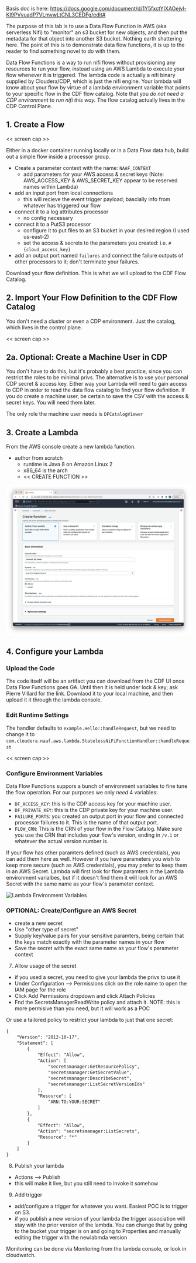Basis doc is here:  https://docs.google.com/document/d/1Y5fxctYIXAOejvl-Kl9PVvuadP7VLmvwLtCNL3CEDFg/edit#


The purpose of this lab is to use a Data Flow Function in AWS (aka serverless Nifi) to "monitor" an s3 bucket for new objects, and then put the metadata for that object into another S3 bucket.   Nothing earth shattering here.   The point of this is to demonstrate data flow functions, it is up to the reader to find something novel to do with them.

Data Flow Functions is a way to run nifi flows without provisioning any resources to run your flow, instead using an AWS Lambda to execute your flow whenever it is triggered.   The lambda code is actually a nifi binary supplied by Cloudera/CDP, which is just the nifi engine.   Your lambda will know about your flow by virtue of a lambda environment variable that points to your specific flow in the CDF flow catalog.   Note that you *do not need a CDP environment to run nifi this way.*  The flow catalog actually lives in the CDP Control Plane.


## 1.  Create a Flow

<< screen cap >>

Either in a docker container running locally or in a Data Flow data hub, build out a simple flow inside a processor group.

* Create a parameter context with the name:  `NAAF_CONTEXT`
  * add parameters for your AWS access & secret keys (Note:  AWS_ACCESS_KEY & AWS_SECRET_KEY appear to be reserved names within Lambda)
* add an input port from local connections
  * this will recieve the event trigger payload; bascially info from whatever has triggered our flow
* connect it to a log attributes processor
  * no config necessary
* connect it to a PutS3 processor
  * configure it to put files to an S3 bucket in your desired region (I used us-east-2)
  * set the access & secrets to the parameters you created: i.e. `#{cloud_access_key}` 
* add an output port named `failures` and connect the failure outputs of other processors to it; don't terminate your failures.

Download your flow definition.   This is what we will upload to the CDF Flow Catalog.


## 2.  Import Your Flow Definition to the CDF Flow Catalog

You don't need a cluster or even a CDP environment.   Just the catalog, which lives in the control plane.

<< screen cap >>

## 2a.  Optional:  Create a Machine User in CDP

You don't have to do this, but it's probably a best practice, since you can restrict the roles to be minimal privs.  The alternative is to use your personal CDP secret & access key.   Either way your Lambda will need to gain access to CDP in order to read the data flow catalog to find your flow definition.   If you do create a machine user, be certain to save the CSV with the access & secret keys.   You will need them later.

The only role the machine user needs is `DFCatalogViewer`


## 3.  Create a Lambda

From the AWS console create a new lambda function.
* author from scratch
  * runtime is Java 8 on Amazon Linux 2
  * x86_64 is the arch
  * << CREATE FUNCTION >>

![New Lambda](./images/naaf-new-lambda.png)


## 4.  Configure your Lambda

### Upload the Code

The code itself will be an artifact you can download from the CDF UI once Data Flow Functions goes GA.  Until then it is held under lock & key; ask Pierre Villard for the link.  Downlaod it to your local machine, and then upload it it through the lambda console.

### Edit Runtime Settings

The handler defaults to `example.Hello::handleRequest`, but we need to change it to `com.cloudera.naaf.aws.lambda.StatelessNiFiFunctionHandler::handleRequest`

<< screen cap >>

### Configure Environment Variables

Data Flow Functions suppors a bunch of environment variables to fine tune the flow operation.  For our purposes we only *need* 4 variables:

* `DF_ACCESS_KEY`: this is the CDP access key for your machine user.
* `DF_PRIVATE_KEY`:  this is the CDP private key for your machine user.
* `FAILURE_PORTS`:  you created an output port in your flow and connected processor failures to it.  This is the name of that output port.
* `FLOW_CRN`:  This is the CRN of your flow in the Flow Catalog.  Make sure you use the CRN that includes your flow's version, ending in `/v.1` or whatever the actual version number is.

If your flow has other paramters defined (such as AWS credentials), you can add them here as well.  However if you have parameters you wish to keep more secure (such as AWS credentials), you may prefer to keep them in an AWS Secret.  Lambda will first look for flow paramters in the Lambda environment varialbes, but if it doesn't find them it will look for an AWS Secret with the same name as your flow's parameter context.

![Lambda Environment Variables](./images/naaf-lambda-envvars)

    
### OPTIONAL:  Create/Configure an AWS Secret

* create a new secret
* Use "other type of secret"
* Supply key/value pairs for your sensitive paramters, being certain that the keys match exactly with the parameter names in your flow
* Save the secret with the exact same name as your flow's parameter context


7.  Allow usage of the secret
  * if you used a secret, you need to give your lambda the privs to use it
  * Under Configuration --> Permissions click on the role name to open the IAM page for the role
  * Click Add Permissions dropdown and click Attach Policies
  * Fnd the SecretsManagerReadWrite policy and attach it.  NOTE:  this is more permisive than you need, but it will work as a POC

Or use a tailored policy to restrict your lambda to just that one secret:
```
{
    "Version": "2012-10-17",
    "Statement": [
        {
            "Effect": "Allow",
            "Action": [
                "secretsmanager:GetResourcePolicy",
                "secretsmanager:GetSecretValue",
                "secretsmanager:DescribeSecret",
                "secretsmanager:ListSecretVersionIds"
            ],
            "Resource": [
                "ARN:TO:YOUR:SECRET"
            ]
        },
        {
            "Effect": "Allow",
            "Action": "secretsmanager:ListSecrets",
            "Resource": "*"
        }
    ]
}
```




8.  Publish your lambda
  * Actions --> Publish
  * this will make it live, but you still need to invoke it somehow


9.  Add trigger
  * add/configure a trigger for whatever you want.  Easiest POC is to trigger on S3.
  * if you publish a new version of your lambda the trigger association will stay with the prior version of the lambda.  You can change that by going to the bucket your trigger is on and going to Properties and manually editing the trigger with the newlabmda version 


Monitoring can be done via Monitoring from the lambda console, or look in cloudwatch.
